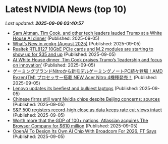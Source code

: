 # Latest NVIDIA News (top 10)
_Last updated: **2025-09-06 03:40:57**_

- [Sam Altman, Tim Cook, and other tech leaders lauded Trump at a White House AI dinner](https://www.businessinsider.com/whos-who-tech-leaders-attended-dinner-white-house-altman-pichai-2025-9) (Published: 2025-09-05)
- [What’s New in vcpkg (August 2025)](https://devblogs.microsoft.com/cppblog/whats-new-in-vcpkg-august-2025/) (Published: 2025-09-05)
- [Realtek RTL8127 10GbE PCIe cards and M.2 modules are starting to show up for $35 and up](https://www.cnx-software.com/2025/09/05/buy-realtek-rtl8127-10gbe-pcie-cards-and-m2-modules/) (Published: 2025-09-05)
- [At White House dinner, Tim Cook praises Trump’s ‘leadership and focus on innovation’](https://9to5mac.com/2025/09/04/at-white-house-dinner-tim-cook-praises-trumps-leadership-and-focus-on-innovation/) (Published: 2025-09-05)
- [ゲーミングブランドNitroから新モデルゲーミングノートPC続々登場！AMD Ryzen(TM) プロセッサー搭載 NEW Acer Nitro 4機種発売！](https://prtimes.jp/main/html/rd/p/000001029.000000640.html) (Published: 2025-09-05)
- [Lenovo updates its beefiest and bulkiest laptops](https://www.theverge.com/news/771674/lenovo-thinkpad-p16-gen-3-ifa) (Published: 2025-09-05)
- [Chinese firms still want Nvidia chips despite Beijing concerns: sources](https://biztoc.com/x/4b24286012f45461) (Published: 2025-09-05)
- [S&P 500 registers record-high close as data keeps rate cut views intact](https://economictimes.indiatimes.com/markets/stocks/news/sp-500-registers-record-high-close-as-data-keeps-rate-cut-views-intact/articleshow/123709478.cms) (Published: 2025-09-05)
- [Worth more that the GDP of 100+ nations, Atlassian acquires The Browser Company for $610 million](https://economictimes.indiatimes.com/news/international/us/worth-more-that-the-gdp-of-100-nations-atlassian-acquires-the-browser-company-for-610-million/articleshow/123709297.cms) (Published: 2025-09-05)
- [OpenAI To Design Its Own AI Chip With Broadcom For 2026, FT Says](https://www.ndtvprofit.com/technology/openai-to-design-its-own-ai-chip-with-broadcom-for-2026-ft-says) (Published: 2025-09-05)

